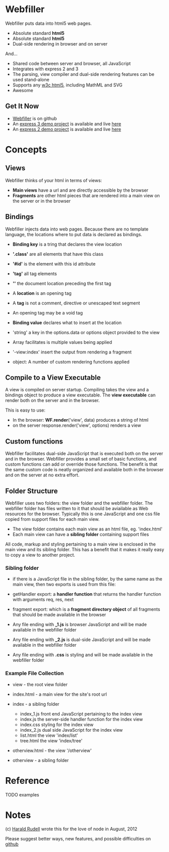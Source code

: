 # Webfiller

Webfiller puts data into html5 web pages.

* Absolute standard **html5**
* Absolute standard **html5**
* Dual-side rendering in browser and on server

And...

* Shared code between server and browser, all JavaScript
* Integrates with express 2 and 3
* The parsing, view compiler and dual-side rendering features can be used stand-alone
* Supports any [w3c html5](http://dev.w3.org/html5/markup/syntax.html), including MathML and SVG
* Awesome

## Get It Now

* [Webfiller](https://github.com/haraldrudell/webfiller) is on github
* An [express 3 demo project](https://github.com/haraldrudell/express3webfiller) is available and live [here](http://e3.haraldrudell.com)
* An [express 2 demo project](https://github.com/haraldrudell/express2webfiller) is available and live [here](http://e2.haraldrudell.com)

# Concepts

## Views
Webfiller thinks of your html in terms of views:

* **Main views** have a url and are directly accessible by the browser
* **Fragments** are other html pieces that are rendered into a main view on the server or in the browser

## Bindings
Webfiller injects data into web pages. Because there are no template language, the locations where to put data is declared as bindings. 

* **Binding key** is a tring that declares the view location
 * **'.class'** are all elements that have this class
 * **'#id'** is the element with this id attribute
 * **'tag'** all tag elements
 * **''** the document location preceding the first tag
 * A **location** is an opening tag
 * A **tag** is not a comment, directive or unescaped text segment
 * An opening tag may be a void tag
* **Binding value** declares what to insert at the location

 * 'string' a key in the options.data or options object provided to the view
 * Array facilitates is multiple values being applied
 * '-view:index' insert the output from rendering a fragment
 * object: A number of custom rendering functions applied

## Compile to a View Executable

A view is compiled on server startup. Compiling takes the view and a bindings object to produce a view executable. The **view executable** can render both on the server and in the browser.

This is easy to use:

* In the browser: **WF.render**('view', data) produces a string of html
* on the server response.render('view', options) renders a view

## Custom functions

Webfiller facilitates dual-side JavaScript that is executed both on the server and in the browser. Webfiller provides a small set of basic functions, and custom functions can add or override those functions. The benefit is that the same custom code is neatly organized and available both in the browser and on the server at no extra effort.

## Folder Structure

Webfiller uses two folders: the view folder and the webfiller folder. The webfiller folder has files written to it that should be aviailable as Web resources for the browser. Typically this is one JavaScript and one css file copied from support files for each main view.

* The view folder contains each main view as an html file, eg. 'index.html'
* Each main view can have a **sibling folder** containing support files

All code, markup and styling pertaining to a main view is enclosed in the main view and its sibling folder. This has a benefit that it makes it really easy to copy a view to another project.

### Sibling folder

* if there is a JavaScript file in the sibling folder, by the same name as the main view, then two exports is used from this file:

 * getHandler export: a **handler function** that returns the handler function with arguments req, res, next
 * fragment export: which is a **fragment directory object** of all fragments that should be made available in the browser

* Any file ending with **_1.js** is browser JavaScript and will be made available in the webfiller folder
* Any file ending with **_2.js** is dual-side JavaScript and will be made available in the webfiller folder
* Any file ending with **.css** is styling and will be made available in the webfiller folder

### Example File Collection

* view - the root view folder

 * index.html - a main view for the site's root url
 * index - a sibling folder

    * index_1.js front end JavaScript pertaining to the index view
    * index.js the server-side handler function for the index view
    * index.css styling for the index view
    * index_2.js dual side JavaScript for the index view
    * list.html the view 'index/list'
    * tree.html the view 'index/tree'

 * otherview.html - the view '/otherview'
 * otherview - a sibling folder

# Reference

TODO examples

# Notes

(c) [Harald Rudell](http://www.haraldrudell.com) wrote this for the love of node in August, 2012

Please suggest better ways, new features, and possible difficulties on [github](https://github.com/haraldrudell/webfiller)